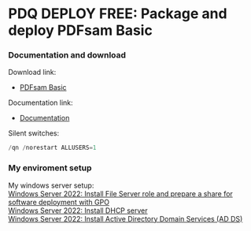 # PDQ DEPLOY FREE: Package and deploy PDFsam Basic
### Documentation and download
Download link:

* [PDFsam Basic](https://pdfsam.org/download-pdfsam-basic/)

Documentation link:

* [Documentation](https://pdfsam.org/silent-install/)

Silent switches:
```powershell
/qn /norestart ALLUSERS=1
```

### My enviroment setup
My windows server setup: <br />
[Windows Server 2022: Install File Server role and prepare a share for software deployment with GPO](https://youtu.be/jEWSdC2qwyA) <br />
[Windows Server 2022: Install DHCP server](https://youtu.be/8n0MD9stQis) <br />
[Windows Server 2022: Install Active Directory Domain Services (AD DS)](https://youtu.be/1cYewbW3Tl0) <br />